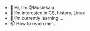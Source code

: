 - 👋 Hi, I’m @Mustekala
- 👀 I’m interested in CS, history, Linux
- 🌱 I’m currently learning ...
- 📫 How to reach me ...

<!---
Mustekala/Mustekala is a ✨ special ✨ repository because its `README.md` (this file) appears on your GitHub profile.
You can click the Preview link to take a look at your changes.
--->
